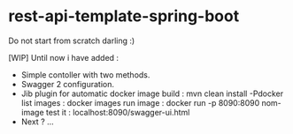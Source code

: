 # rest-api-template-spring-boot
Do not start from scratch darling :) 

[WIP] Until now i have added :
 - Simple contoller with two methods.
 - Swagger 2 configuration.
 - Jib plugin for automatic docker image build :
     mvn clean install -Pdocker
     list images : docker images
     run image : docker run -p 8090:8090 nom-image
     test it : localhost:8090/swagger-ui.html
 - Next ? ...
